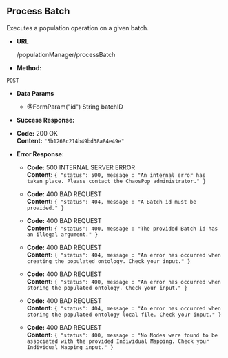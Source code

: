 **Process Batch**
----
Executes a population operation on a given batch.

* **URL**

  /populationManager/processBatch

* **Method:**
  
 `POST`

* **Data Params**

  * @FormParam("id") String batchID

* **Success Response:**
  
 * **Code:** 200 OK<br />
    **Content:** `"5b1268c214b49bd38a84e49e"`
 
* **Error Response:**

  * **Code:** 500 INTERNAL SERVER ERROR<br />
    **Content:** `{ "status": 500, message : "An internal error has taken place. Please contact the ChaosPop administrator." }`

  * **Code:** 400 BAD REQUEST<br />
    **Content:** `{ "status": 404, message : "A Batch id must be provided." }`
   
  * **Code:** 400 BAD REQUEST<br />
    **Content:** `{ "status": 400, message : "The provided Batch id has an illegal argument." }`
    
  * **Code:** 400 BAD REQUEST<br />
    **Content:** `{ "status": 404, message : "An error has occurred when creating the populated ontology. Check your input." }`
   
  * **Code:** 400 BAD REQUEST<br />
    **Content:** `{ "status": 400, message : "An error has occurred when storing the populated ontology. Check your input." }`
  
  * **Code:** 400 BAD REQUEST<br />
    **Content:** `{ "status": 404, message : "An error has occurred when storing the populated ontology local file. Check your input." }`
   
  * **Code:** 400 BAD REQUEST<br />
    **Content:** `{ "status": 400, message : "No Nodes were found to be associated with the provided Individual Mapping. Check your Individual Mapping input." }`
